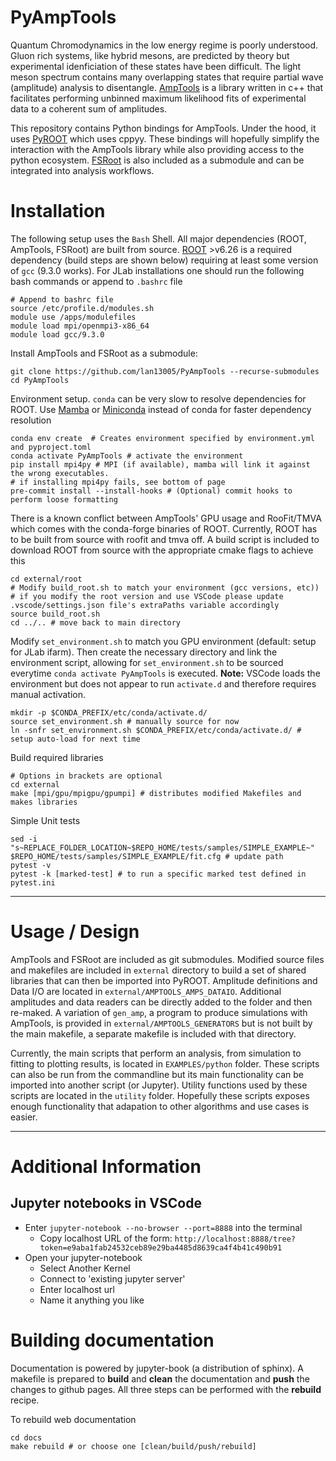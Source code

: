 # PyAmpTools

Quantum Chromodynamics in the low energy regime is poorly understood. Gluon rich systems, like hybrid mesons, are predicted by theory but experimental idenficiation of these states have been difficult. The light meson spectrum contains many overlapping states that require partial wave (amplitude) analysis to disentangle. [AmpTools](https://github.com/mashephe/AmpTools) is a library written in c++ that facilitates performing unbinned maximum likelihood fits of experimental data to a coherent sum of amplitudes.

This repository contains Python bindings for AmpTools. Under the hood, it uses [PyROOT](https://root.cern/manual/python/) which uses cppyy. These bindings will hopefully simplify the interaction with the AmpTools library while also providing access to the python ecosystem. [FSRoot](https://github.com/remitche66/FSRoot) is also included as a submodule and can be integrated into analysis workflows.

# Installation

The following setup uses the `Bash` Shell. All major dependencies (ROOT, AmpTools, FSRoot) are built from source.
[ROOT](https://root.cern/install/) >v6.26 is a required dependency (build steps are shown below) requiring at least some version of `gcc` (9.3.0 works). For JLab installations one should run the following bash commands or append to `.bashrc` file

```shell
# Append to bashrc file
source /etc/profile.d/modules.sh
module use /apps/modulefiles
module load mpi/openmpi3-x86_64
module load gcc/9.3.0
```

Install AmpTools and FSRoot as a submodule:

```shell
git clone https://github.com/lan13005/PyAmpTools --recurse-submodules
cd PyAmpTools
```

Environment setup. `conda` can be very slow to resolve dependencies for ROOT. Use [Mamba](https://github.com/conda-forge/miniforge#mambaforge) or [Miniconda](https://docs.anaconda.com/free/miniconda/index.html) instead of conda for faster dependency resolution

```shell
conda env create  # Creates environment specified by environment.yml and pyproject.toml
conda activate PyAmpTools # activate the environment
pip install mpi4py # MPI (if available), mamba will link it against the wrong executables.
# if installing mpi4py fails, see bottom of page
pre-commit install --install-hooks # (Optional) commit hooks to perform loose formatting
```

There is a known conflict between AmpTools' GPU usage and RooFit/TMVA which comes with the conda-forge binaries of ROOT. Currently, ROOT has to be built from source with roofit and tmva off. A build script is included to download ROOT from source with the appropriate cmake flags to achieve this

```shell
cd external/root
# Modify build_root.sh to match your environment (gcc versions, etc))
# if you modify the root version and use VSCode please update .vscode/settings.json file's extraPaths variable accordingly
source build_root.sh
cd ../.. # move back to main directory
```

Modify `set_environment.sh` to match you GPU environment (default: setup for JLab ifarm). Then create the necessary directory and link the environment script, allowing for `set_environment.sh` to be sourced everytime `conda activate PyAmpTools` is executed. **Note:** VSCode loads the environment but does not appear to run `activate.d` and therefore requires manual activation.

```shell
mkdir -p $CONDA_PREFIX/etc/conda/activate.d/
source set_environment.sh # manually source for now
ln -snfr set_environment.sh $CONDA_PREFIX/etc/conda/activate.d/ # setup auto-load for next time
```

Build required libraries

```shell
# Options in brackets are optional
cd external
make [mpi/gpu/mpigpu/gpumpi] # distributes modified Makefiles and makes libraries
```

Simple Unit tests

```shell
sed -i "s~REPLACE_FOLDER_LOCATION~$REPO_HOME/tests/samples/SIMPLE_EXAMPLE~" $REPO_HOME/tests/samples/SIMPLE_EXAMPLE/fit.cfg # update path
pytest -v
pytest -k [marked-test] # to run a specific marked test defined in pytest.ini
```

---

# Usage / Design

AmpTools and FSRoot are included as git submodules. Modified source files and makefiles are included in `external` directory to build a set of shared libraries that can then be imported into PyROOT.  Amplitude definitions and Data I/O are located in `external/AMPTOOLS_AMPS_DATAIO`. Additional amplitudes and data readers can be directly added to the folder and then re-maked. A variation of `gen_amp`, a program to produce simulations with AmpTools, is provided in `external/AMPTOOLS_GENERATORS` but is not built by the main makefile, a separate makefile is included with that directory.

Currently, the main scripts that perform an analysis, from simulation to fitting to plotting results, is located in `EXAMPLES/python` folder. These scripts can also be run from the commandline but its main functionality can be imported into another script (or Jupyter). Utility functions used by these scripts are located in the `utility` folder. Hopefully these scripts exposes enough functionality that adapation to other algorithms and use cases is easier.

---

# Additional Information

## Jupyter notebooks in VSCode

* Enter `jupyter-notebook --no-browser --port=8888` into the terminal
    * Copy localhost URL of the form: `http://localhost:8888/tree?token=e9aba1fab24532ceb89e29ba4485d8639ca4f4b41c490b91`
* Open your jupyter-notebook
    * Select Another Kernel
    * Connect to 'existing jupyter server'
    * Enter localhost url
    * Name it anything you like

# Building documentation

Documentation is powered by jupyter-book (a distribution of sphinx). A makefile is prepared to **build** and **clean** the documentation and **push** the changes to github pages. All three steps can be performed with the **rebuild** recipe.

To rebuild web documentation

```
cd docs
make rebuild # or choose one [clean/build/push/rebuild]
```
